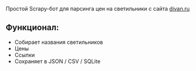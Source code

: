Простой Scrapy-бот для парсинга цен на светильники с сайта [divan.ru](https://www.divan.ru )

## Функционал:
- Собирает названия светильников
- Цены
- Ссылки
- Сохраняет в JSON / CSV / SQLite

